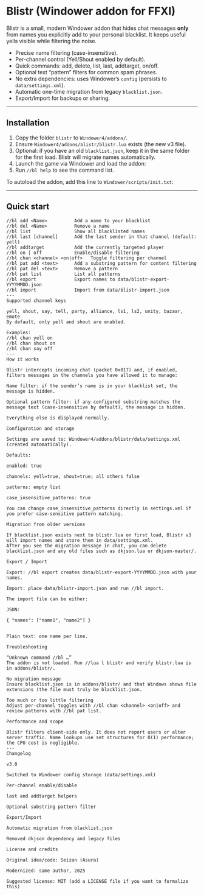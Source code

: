 # Blistr (Windower addon for FFXI)

Blistr is a small, modern Windower addon that hides chat messages **only** from names you explicitly add to your personal blacklist. It keeps useful yells visible while filtering the noise.

- Precise name filtering (case-insensitive).
- Per-channel control (Yell/Shout enabled by default).
- Quick commands: add, delete, list, last, addtarget, on/off.
- Optional text “pattern” filters for common spam phrases.
- No extra dependencies: uses Windower’s `config` (persists to `data/settings.xml`).
- Automatic one-time migration from legacy `blacklist.json`.
- Export/Import for backups or sharing.

---

## Installation

1. Copy the folder `blistr` to `Windower4/addons/`.
2. Ensure `Windower4/addons/blistr/blistr.lua` exists (the new v3 file).
3. Optional: if you have an old `blacklist.json`, keep it in the same folder for the first load. Blistr will migrate names automatically.
4. Launch the game via Windower and load the addon:
5. Run `//bl help` to see the command list.

To autoload the addon, add this line to `Windower/scripts/init.txt`:

---

## Quick start

```text
//bl add <Name>          Add a name to your blacklist
//bl del <Name>          Remove a name
//bl list                Show all blacklisted names
//bl last [channel]      Add the last sender in that channel (default: yell)
//bl addtarget           Add the currently targeted player
//bl on | off            Enable/disable filtering
//bl chan <channel> <on|off>   Toggle filtering per channel
//bl pat add <text>      Add a substring pattern for content filtering
//bl pat del <text>      Remove a pattern
//bl pat list            List all patterns
//bl export              Export names to data/blistr-export-YYYYMMDD.json
//bl import              Import from data/blistr-import.json
---
Supported channel keys

yell, shout, say, tell, party, alliance, ls1, ls2, unity, bazaar, emote
By default, only yell and shout are enabled.

Examples:
//bl chan yell on
//bl chan shout on
//bl chan say off
---
How it works

Blistr intercepts incoming chat (packet 0x017) and, if enabled, filters messages in the channels you have allowed it to manage:

Name filter: if the sender’s name is in your blacklist set, the message is hidden.

Optional pattern filter: if any configured substring matches the message text (case-insensitive by default), the message is hidden.

Everything else is displayed normally.

Configuration and storage

Settings are saved to: Windower4/addons/blistr/data/settings.xml (created automatically).

Defaults:

enabled: true

channels: yell=true, shout=true; all others false

patterns: empty list

case_insensitive_patterns: true

You can change case_insensitive_patterns directly in settings.xml if you prefer case-sensitive pattern matching.

Migration from older versions

If blacklist.json exists next to blistr.lua on first load, Blistr v3 will import names and store them in data/settings.xml.
After you see the migration message in chat, you can delete blacklist.json and any old files such as dkjson.lua or dkjson-master/.

Export / Import

Export: //bl export creates data/blistr-export-YYYYMMDD.json with your names.

Import: place data/blistr-import.json and run //bl import.

The import file can be either:

JSON:

{ "names": ["name1", "name2"] }


Plain text: one name per line.

Troubleshooting

“Unknown command //bl …”
The addon is not loaded. Run //lua l blistr and verify blistr.lua is in addons/blistr/.

No migration message
Ensure blacklist.json is in addons/blistr/ and that Windows shows file extensions (the file must truly be blacklist.json.

Too much or too little filtering
Adjust per-channel toggles with //bl chan <channel> <on|off> and review patterns with //bl pat list.

Performance and scope

Blistr filters client-side only. It does not report users or alter server traffic. Name lookups use set structures for O(1) performance; the CPU cost is negligible.
---
Changelog

v3.0

Switched to Windower config storage (data/settings.xml)

Per-channel enable/disable

last and addtarget helpers

Optional substring pattern filter

Export/Import

Automatic migration from blacklist.json

Removed dkjson dependency and legacy files

License and credits

Original idea/code: Seizan (Asura)

Modernized: same author, 2025

Suggested license: MIT (add a LICENSE file if you want to formalize this)

